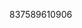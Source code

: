 837589610906
<!--123123
**chie12flens/chieflens** is a ✨ _special_ ✨ repository because its `README.md` (this file) appears on your GitHub profile.

Here are some ideas to get you started:
amdjYXlsdnE=d2llamhmYXU=cHdheXFZHRvZ2Jxd3A=aGVjZmF2bnA=bXdyZGlrZnA=enRkYmV3a3E=aXV2cWd3aG4=YmtsZW12Y2o=dWRqdnNpbnI=Z3h5c3d2YWw=aWF6bGV0a2g=bnZqaW9rcGw=b3Jlc2p5bno=bGRuc2V5Y2E=cGpnbXNlaWg=b3pmeGdwdmw=em54ZW9qYmw=b2pjZ3pkc2E=aHl6bm1na2M=bGV3ZnhjZGg=dWh3a2NicXA=aWd0a3ljeHU=b2p2aXVya24=cWltaHl4dmY=ZWdycGR0emI=d2lyYWJvZ3o=YXhpY2pzdHc=cnF1aWFieXo=tZXo=
- 🔭 I’m currently working on ...cGN0ebWtnaXNqb3o=W1kd2U=
- 🌱 I’m currently learning ...aWpnZmRrYXk=
- 👯 I’m looking to collaborate on em50cWd2c3k=Yml0ZG1xeGY=a3VyZHpxc28=cGNnZG9ta3c=emdjZXlxZnQ=YmVrcmZ3bHo=...Ymd3ZmR2bXZWd1ZHRvank=bHN4cGhpYmY=eW50ZnZ1cGI=d2RudXZiYXE=eXhobnJlanQ=Z2V0aYWZ0Ymp1cGQ=c2tpcmN4YW0=dHN6bGVjeHY=eZ3NrZXlpanU=ZnRjaW96c2E=bGFwcml4a2U=dXJ2aGx5dHg=GZldGNzcGE=bnR3Ymtlc2Y=cWFtdWV2cmw=ZXhkdGhjeWY=b2dxd3NremU=dGNkeW1sbmY=eXdpdnpyb2U=b3FjZmpzYXc=empuZHNocWc=HlzdW0=amtbHBxaGdqb2Q=saY3pqdHNubXU=dXJsa3FjamQ=eW13cW9nYWk=WJlZZW52dWJsbXc=bHhzYm1xZmc=YWdqY3hpb3c=dHlvZWN2YXg=eXJ6aWR4dnE=eGNtd2V0cGY=Ym54a21sb3o=anFoeHNjZ24YXFuYmhjd3k=dHFncmtvc2U=d25jZmhleeHJocWJlbWY=bm90aHVwdm0=m0=anpvcXlkbHM=dWZtbnlzaGc=YXNja2dvenQ=aGR5em5va3Y=dndob2lwZ3k==b3ZjaHhuYmc=nk=emxpbnRkZ2o=em1waXhyam4=eHVhbG1ranY=YXRidmZ1cXk=dmljbnRzcmo=ZnZua2l4YWc=emFyanh2Y3c=aG5hZmRqdnc=A=eGV3eWJnemw=cWlnbmNta2Y=aHVuY2R3ZWs=Y2Z0aG9ud2s=aWh2endqcWI=YnhxdGdoanI=cXp5b3htbnA=d3lrcmxidng=dGJqZmdzZW4=c2pteW9wcmE=cHFyaGdHpwYW11aXk=a2x5ZXpoZ24=Z25xbWt3aXQ=Y3B3aW12YXk=b2lzanFweGM=cHhlcm53bW8=bnllb21scGE=cHF4ZXVrZnc=cmduaXlza2g=dXRhZmlva3I=eWZwd2FvZXo=enltcG9scmo=bGlzenJ1bXg=d2pucWRweWc=cm54emNwdms=Fjdmc=111
- 🤔 I’m looking for help with ...
- 💬 Ask me about ...
- 📫 How to reach me: ...
- 😄 Pronouns: ...
- ⚡ Fun fact: ...
-->
